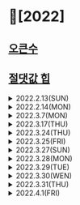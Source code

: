 # 📌[2022]

## [오큰수](https://github.com/skarns23/Nams/blob/master/BaekJoon_IntelliJ/BaekJoon/src/stack/N17298.java)
## [절댓값 힙](https://github.com/skarns23/Nams/blob/master/BaekJoon_IntelliJ/BaekJoon/src/queue/N11286.java)
<details>
<summary> 2022.2.13(SUN)</summary>
<div markdown="1">

## 📝컬렉션 프레임워크


### 컬렉션 프레임워크란?
- 프로그램 구현에 필요한 자료구조를 구현해 놓은 라이브러리
- java.util 패키지에 구현
- 최적화 된 알고리즘을 활용할 수 있어 개발 소요시간을 단축
- 여러 인터페이스와 구현 클래스 사용법을 이해해야 한다.

### Collection
- 하나의 데이터들만 다룬다.
- 하위에 List와 Set 인터페이스가 존재한다.
- List는 선형 자료구조로 ArrayList, LinkedList 등이 존재한다. (순서가 존재, 중복 허용)
- Set은 집합과 닮아 있어서 중복을 허용하지 않는다. 주로 유일한 데이터를 관리할 때 활용하며 순서에 구애받지 않는다.

#### Collection에서 자주 사용하는 메소드
| 메소드 | 설명 |
|:---:|:---:|
| boolean add(E e) | Collection에 객체를 추가|
| void clear() | Collection의 모든 객체를 제거|
| Iterator<E> iterator | Collection을 순환할 반복자를 반환|
| boolean remove(Object o) | Collection에 매개변수에 해당하는 인스턴스가 존재하면 제거|
| int size() | Collection에 있는 요소의 개수를 반환|
	


### Map
- 쌍으로 관리된 객체를 관리하며 Key, Value로 쌍을 만든다.
- Key는 중복될 수 없다.
- HashTable, HashMap, TreeMap, Properties가 존재하며 주로 HashMap을 사용한다. TreeMap의 경우에는 Key에 대해 정렬한다.


</div>
</details>

<details>

<summary> 2022.2.14(MON)</summary>
<div markdown="1">

### 1. 자바 collection 프레임워크 실습 공부  
https://github.com/skarns23/Nams/tree/master/learn_java/Chapter12/src/collection

 
 ### 2. Stack
 - 스택은 상자를 쌓듯이 자료를 관리하는 방법
.- 맨 나중에 들어간 요소가 제일 처음으로 나오는 LIFO (Last In First Out) 형식이다.
 ### 4. LinkedList
 - ArrayList에 비해 중간에 자료를 넣고 제거하는 시간이 적게 걸린다.
 - 크기를 동적으로 증가시킬 수 있다.
</div>
</details>
 
<details>
 <summary> 2022.3.7(MON)</summary>
 <div markdown ="1">
  
  ### [백준 단계별 문제 풀기 (for문 ~ 1차원 배열 2번까지)](https://github.com/skarns23/Nams/tree/master/Baek/BaekJoon/src/baekjoon)
  - 기존에 코드의 구성을 할때는 Scanner를 이용하여 입력을 받았는데 [백준 빠른 A+B](https://www.acmicpc.net/problem/15552) 문제를 통해 BufferedReader 와 BufferedWriter 방식의 입 출력형태를 활용해보고 있다.
 
  ### Scanner와 BufferedReader 비교
  1. Scanner는 BufferedReader보다 활용성이 높다.
  - Scanner의 경우 자료형을 지정하여 읽을 수 있는 반면, BufferedReader의 경우에는 String값으로만 읽을 수 있다.
  2. BufferedReader의 경우에는 파싱 (Parsing), 예외처리 (throws Exception or try catch)가 필요하다.
  - 그러나 효율성 및 속도의 측면에서 Scanner보다 BufferedReader가 빠르기때문에 BufferedReader또한 많이 사용된다.
  - 파싱의 경우에는 StringTokenizer을 활용한다.
	 
  
  </div>
 </details>
 
 <details>
 <summary> 2022.3.17(THU)</summary>
 <div markdown ="1">
  
  ### [백준 단계별 문제 풀기 (매일 5문제가량 진행 중 )](https://github.com/skarns23/Nams/tree/master/Baek/BaekJoon/src/baekjoon)
  - 재귀함수 부분의 [하노이 타워 문제](https://www.acmicpc.net/problem/11729)에 대한 공식을 알게되었다.
  - 브루트 포스 중 [체스판 문제](https://www.acmicpc.net/problem/1018)에서 노가다 형식의 코드로 진행하여 코드가 지저분한데 다른 분들의 코드의 경우에는 함수를 선언하여 깔끔하고 좀 더 좋은 방식을 활용한 분들이 많았다.
 - 정렬 부분에서 카운팅 정렬에대해 알게되었으며, 카운팅 정렬의 경우에는 수의 범위가 작을 경우에 사용하는 것이 좋다.
 - 정렬 중 [통계학](https://www.acmicpc.net/problem/2108) 문제에서 최빈값을 구하는 알고리즘에서 애를 먹어서 참고를 했는데, 최빈 값중 두번째로 작은 값을 출력해야해서 카운팅정렬을 활용하는 것이 인상적이였다.
  

  
  </div>
 </details>

 

 <details>
 <summary> 2022.3.24(THU)</summary>
 <div markdown ="1">	 
  ### reduce() 연산
   - 정의된 연산이 아닌 프로그래머가 직접 구현한 연산을 적용
	 
   ``` JAVA 
   T reduce(T identify, BinaryOperator<T>, accumulator)
   ```  
	 
   - 최종 연산으로 스트림의 요소를 소모하며 연산을 수행
   - 배열의 모든 요소의 합을 구하는 reduce() 연산 구현 예
   ```JAVA     
   Arrays.stream(arr).reduce(0, (a,b)->(a+b)); 
   ```
   - 람다식을 직접 구현하거나 람다식이 긴 경우 BinaryOperator를 구현한 클래스를 사용 함
         
  ## 📝 예외처리
     
  ### 프로그램에서의 오류
  - 컴파일 오류 : 프로그램 코드 작성 중 발생하는 문법적 오류 (최근에는 개발 환경에서 대부분 오류 detection 됨)
  - 실행오류 : 실행 중인 프로그램이 의도 하지 않은 동작을 하거나 프로그램이 중지되는 오류
  
  ### 예외 처리의 중요성
  - 프로그램의 비정상 종료를 피하며 시스템이 원활하게 실행되도록 함
- 실행 오류가 발생한 경우 오류의 과정을 재현하는 것이 현실적으로 어려움
- 오류가 발생한 경우 log를 남겨서 추후 log 분석을 통해 그 원인을 파악하여 bug를 수정하는 것이 중요함
### 오류와 예외 클래스
- 시스템 오류 : 가상 머신에서 발생, 프로그래머가 처리할 수 없는 오류 (스택 메모리 오버플로우등)
- 예외 : 프로그램에서 제어 할 수 있는 오류 (읽을려는 파일이 존재하지 않거나, DB연결 실패등)
- 자바는 안정성이 중요한 언어로 대부분 프로그램에서 발생하는 오류에 대해 문법적으로 예외 처리해야함   
 
 </div>
 </details>

 <details>
 <summary> 2022.3.25(FRI)</summary>
 <div markdown ="1">	 
 
### 예외 처리하기와 미루기

- try 블록에는 예외가 발생할 가능성이 있는 코드를 작성하고 try 블록 안에서 예외가 발생하는 경우 catch 블록이 수행됨

```JAVA
try{
  예외가 발생할 수 있는 코드 부분
} catch (처리할 예외 타입 e){
  try 블록 안에서 예외가 발생했을 때 예외를 처리하는 부분
 }
```

#### try-catch-finally 문
- finally 블럭에서 파일을 닫거나 네트웍을 닫는 등의 리소스 해제 구현을 함
- try{} 블럭이 수행되는 경우, finally{} 블럭은 항상 수행 됨
- 여러 개의 예외 블럭이 있는 경우 각각에서 리소스를 해제하지 않고, finally 블록에서 해제하도록 구현


#### try-with-resources 문
- 리소스를 사용하는 경우 close() 하지 않아도 자동으로 해제 되도록 함
- 리소스를 try{} 내부에서 선언해야만 함
- 해당 리소스 클래스가 AutoCloseable 인터페이스를 구현 애햐 함
 
 </div>
 </details>
	  
<details>
 <summary> 2022.3.27(SUN)</summary>
 <div markdown ="1">	 
 
### 예외 처리 미루기
- 예외 처리는 예외가 발생하는 문장에서 try-catch 블록으로 처리하는 방법과 이를 사용하는 부분에서 처리하는 방법 두 가지가 있음
- throws를 이용하면 예외가 발생할 수 있는 부분을 사용하는 문장에서 예외를 처리할 수 있음

### 사용자 정의 예외 클래스 구현하기
- 자바에서 제공되는 예외 클래스외에 프로그래머가 직접 만들어 처리해야하는 예외가 있을 수 있음
- 기존 예외 클래스 중 가장 유사한 예외 클래스를 상속 받아 사용자 정의 예외 클래스를 만듬
- Exception 클래스를 상속해서 만들 수 있음 


## 📝 오류의 로그를 남기기 Logger 활용

### logging
- 시스템 운영에 대한 기록
- 오류가 발생 했을 때 그 오류에 대한 기록을 남겨 디버깅을 용이하게 함
- 로그 파일에 기록하는 코드를 추가하여 필요한 정보가 로그로 남을 수 있도록 함
- 너무 적은 로그 : 정확한 시스템의 상황을 파악하기 어려움
- 너무 많은 로그 : 빈번한 file I/O의 오버헤드와 로그 파일의 백업 문제 발생

### java.util.logging
- 자바에서 기본적으로 제공되는 log package
- 파일이나 콘솔에 로그 내용을 출력할 수 있음
- jre/lib/logging.properties 파일 편집을 통해 로그의 출력방식, 로그 레벨을 변경 가능
- logging 패키지에서 제공하는 로그 레벨은 severe, warning, info, config, fine, finer, finest 임
- 오픈소르로는 log4j를 많이 사용

## 📝 I/O 스트림

### 바이트 단위 입출력 스트림
- InputStream : 바이트 단위 입력 스트림 최상위 추상 클래스

- 주요 하위 클래스
> - FileInputStream : 파일에서 바이트 단위로 자료를 읽음
> - ByteArrayInputStream : byte 배열 메모리에서 바이트 단위로 자료를 읽음
> - FilterInputStream : 기반 스트림에서 자료를 읽을 때 추가 기능을 제공하는 보조 스트림의 상위 클래스 

- OutputStream : 바이트 단위 출력 스트림 최상위 추상 클래스

- 주요 하위 클래스
> - FileOutputStream : 파일에서 바이트 단위로 자료를 씀
> - ByteArrayOutputStream : byte 배열 메모리에서 바이트 단위로 자료를 씀
> - FilterOutputStream : 기반 스트림에서 자료를 쓸 때 추가 기능을 제공하는 보조 스트림의 상위 클래스
 </div>
 </details>
	 
	 
<details>
 <summary> 2022.3.28(MON)</summary>
 <div markdown ="1">	 
 
## 📝 직렬화

### serialization 이란
- 인스턴스의 상태를 그대로 파일 저장하거나 네트웍으로 전송하고 이를 다시 복원하는 방식
- 자바에서는 보조 스트림을 활용하여 직렬화를 제공
- ObjectInputStream과 ObjectOutputStream

### Serializable 인터페이스
- 직렬화는 인스턴스의 내용이 외부로 유출되는 것이므로 프로그래머가 해당 객체에 대한 직렬화 의도를 표시해야 함
- 구현 코드가 없는 marker interface
- 상속해줌으로써 직렬화가 가능하다는 표시
- transient로 선언을 해주면 직렬화를 하지않는다, 직렬화가 불가능한 (소켓) 객체에 선언

### Externalizable 인터페이스
- writerExternal()과 readExternal()메서드를 구현해야 함
- 프로그래머가 직접 객체를 읽고 쓰는 코드를 구현할 수 있음

## 📝 여러가지 입출력 클래스들

### File 클래스
- 파일 개념을 추상화한 클래스
- 입출력 기능은 없고, 파일의 이름, 경로, 읽기 전용등의 속성을 알수 있음
- 이를 지원하는 여러 메서드들이 제공됨

### RandomAccessFile 클래스
- 이불력 클래스 중 유일하게 파일에 대한 입력과 출력을 동시에 할 수 있는 클래스
- 파일 포인터가 있어서 읽고 쓰는 위치의 이동이 가능함
- 다양한 메서드가 제공됨 
 </div>
 </details>
	  
<details>
 <summary> 2022.3.29(TUE)</summary>
 <div markdown ="1">	 

## 📝 [데코레이터 패턴을 활용한 커피 머신 프로그램](https://github.com/skarns23/Nams/tree/master/learn_java/Chapter14/src/ch16)

### Decorator Pattern
- 객체의 결합을 통해 기능을 동적으로 유연하게 확장 가능
- 자바의 입출력 스트림은 decorator pattern 임
- 여러 decorator들을 활용하여 다양한 기능을 제공
- 상속 보다 유연한 구현 방식
- 데코레이터는 다른 데코레이터 혹은 컴포넌트를 포함해야 함
- 지속적인 기능의 추가와 제거가 용이함
- 데코레이터와 컴포넌트는 동일하지 않음

## 📝 자바에서 Thread 만들기

### Thread란
- 프로세스가 단순히 실행 중인 프로그램이라면 thread는 프로세스내에서 실제로 작업을 수행하는 주체를 의미
- 모든 프로세스에는 한 개 이상의 thread가 존재하여 작업을 수행
- 실제 작업을 수행하는 단위는 thread 임
- 공유 자원에 대해 동기화 기법이 필요함

### multi-threading
- 여러 thread가 동시에 수행되는 프로그래밍. 여러 작업이 동시에 실행
- thread는 각각 자신만의 작업 공간을 가짐 ( context )
- 각 thread 사이에서 공유하는 자원이 있을 수 있음 ( 자바에서는 static interface )
- 자원을 공유하여 여러 thread가 작업을 수행하는 경우 서로 자원을 차지하려는 race condition이 발생할 수 있음
- 해결을 위해 critical section에 대한 동기화를 구현해야 함


### Thread 구현
- Thread 구현은 Thread 클래스를 상속받아서 구현하는 방법
- Runnable 인터페이스를 상속하여 구현하는 방법
- Thread 클래스를 상속하는 경우 기존에 상속받은 클래스가 없는 경우에 구현 가능
- Runnable 인터페이스는 상속받은 클래스가 있더라도 인터페이스이기때문에 구현가능

### Thread Status
- Runnable: 스레드가 시작되면 스레드 풀에 들어감. CPU 배분을 기다리는 상태 
- Run : 스레드가 CPU를 배분받아 실행되는 상태
- Dead : 스레드가 수행되서 종료된 상태
- Not Runnable : CPU를 점유할 수 없는 상태 3가지의 메소드 호출을 통해서 가능
1) sleep() (ms가 들어감) : 잠시 쉬었다가 실행
2) wait() : 자원을 사용할 수 있는 상태까지 대기 notify(), notifyAll()메소드를 통해 자원 사용가능 여부를 회신
3) join() : 다른 스레드의 실행결과를 참조해야하는 경우 join()을 실행한 스레드가 Not Runnable에 빠지고 다른 스레드가 종료되면 다시 실행

### Thread 우선순위
- Thread.MIN_PRIORITY( 1 ) ~ Thread.MAX_PRIORITY( 10 )
- 디폴트 우선 순위 : Thread.NORMAL_PRIORITY ( 5 )
- 우선 순위가 높을 수록 CPU 배분을 받을 확률이 높다
- setPriority(), getPriority() 메소드 제공

### join()
- 동시에 두 개 이상의 Thread가 실행 될 때 다른 Thread의 결과를 참조 하여 실행해야 하는 경우 join()함수를 사용
- join() 함수를 호출한 Thread가 not-runnable 상태로 감
- 다른 Thread의 실행이 끝나면 runnable 상태로 돌아옴

### interrupt()
- 다른 Thread에 예외를 발생시키는 interrupt를 보냄
- Thread가 join(), sleep(), wait() 메서드에의해 not-runnable 상태일 때 interrupt() 메서드를 호출하면 다시 runnable 상태가 될 수 있음 

### Thread 종료
- 무한 반복의 경우 while(flag)의 flag 변수 값을 false로 바뀌어 종료를 시킴
- Thread 종료하기 예제

``` JAVA
package ch18;

import java.io.IOException;

public class TerminateThread extends Thread{
	
	
	private boolean flag = false;
	int i;
	
	public TerminateThread(String nm) {
		super(nm);
	}
	
	public void run() {
		while(!flag) {
			try {
				System.out.print(this.getName()+" ");
				sleep(100);
			}catch (Exception e) {
				
			}
		}
		System.out.println(getName() +" end");
	}
	public void setFlag(boolean flag) {
		this.flag = flag;
	}
	public static void main(String[] args) throws IOException {
		// TODO Auto-generated method stub
		TerminateThread A = new TerminateThread("A");
		TerminateThread B = new TerminateThread("B");
		TerminateThread C = new TerminateThread("C");
		
		A.start();
		B.start();
		C.start();
		int in;
		while(true) {
			in = System.in.read();
			switch (in) {
			case 'A':
				A.setFlag(true);
				break;
			case 'B':
				B.setFlag(true);
				break;
			case 'C':
				C.setFlag(true);
				break;
			case 'M':
				A.setFlag(true);
				B.setFlag(true);
				C.setFlag(true);
				break;
			}
		}
	}

}
```

 </div>
 </details>

<details>
 <summary> 2022.3.30(WEN)</summary>
 <div markdown ="1">

## 📝 multi-thread 프로그래밍 동기화

### critical section 과 semaphore
- critical section은 두 개 이상의 thread가 동시에 접근 하는 경우 문제가 생길 수 있기 때문에 동시에 접근할 수 없는 임계 영역
- semaphore는 특별한 형태의 시스템 객체이며 get/release 두 개의 기능이 존재
- 한 순간 오직 하나의 thread만이 semaphore를 얻을 수 있으며, 나머지 thread는 대기 상태
- semaphore를 얻은 thread 만이 critical setion에 들어갈 수 있음

### 은행 예제
- 공유 자원에 대해서 접근 권한을 제한하기 위해 synchronized 방식이 제공
- 블록형식으로도 사용 가능
- 동기화 (synchronized)는 임계영역에 접근한 경우 공유 자원을 lock하여 다른 thread의 접근을 제어
- 동기화를 잘못 구현하면 deadlock에 빠질 수 있음

```JAVA
package ch19;


class Bank{
	
	private int money = 10000;
	
	public synchronized void saveMoney(int save) {
		int m = getMoney();
		
		try {
			Thread.sleep(3000);
		} catch (InterruptedException e) {
			// TODO Auto-generated catch block
			e.printStackTrace();
		}
		setMoney(save+m);
	}
	public synchronized void minusMoney(int minus) {
		int m = getMoney();
		try {
			Thread.sleep(200);
		} catch (InterruptedException e) {
			// TODO Auto-generated catch block
			e.printStackTrace();
		}
		setMoney(m-minus);
	}
	public int getMoney() {
		return money;
	}

	public void setMoney(int money) {
		this.money = money;
	}
}

class Park extends Thread{
	public void run() {
		System.out.println("start save");
		SyncMain.bk.saveMoney(3000);
		System.out.println("saveMoney(3000) : "+SyncMain.bk.getMoney());
	}
}
class ParkWife extends Thread{
	public void run() {
		System.out.println("start minus");
		SyncMain.bk.minusMoney(2000);
		System.out.println("minusMoney(2000) : "+SyncMain.bk.getMoney());
	}
}
public class SyncMain {
	public static Bank bk = new Bank();
	public static void main(String[] args) throws InterruptedException {
		// TODO Auto-generated method stub
		Park p = new Park();
		p.start();
		
		Thread.sleep(200);
		ParkWife pwife = new ParkWife();
		pwife.start();
	}

}
```

### synchronized 블럭
- 현재 객체 또는 다른 객체를 lock으로 만듬
```JAVA
synchronized (참조형 수식){
	수행문 ;
}
```

### wait() / notify() 메서드를 활용한 동기화 프로그래밍
- 자원이 어떤 조건에서 더 이상 유효하지 않은 경우 자원을 기다리기 위해 Thread가 wait() 상태가 됨
- wait() 상태가 된 Thread는 notify()가 호출 될 때까지 기다림
- 유효한 자원이 생기면 notify()가 호출되고, wait() 상태인 Thread 중 무작위로 하나의 Thread를 재시작
- notifyAll()이 호출되는 경우 wait()하고 있는 모든 Thread가 재시작
- 이 경우 유효한 자원만큼의 Thread만이 수행될 수 있고, 자원을 갖지 못한 Thread의 경우는 다시 wait()
- 자바에서는 notifyAll() 메서드의 사용을 권장

 </div>
 </details>
<details>
<summary> 2022.3.31(THU) </summary>
<div markdown = "1">

## [학생 성적 산출 프로젝트 만들기](https://github.com/skarns23/Nams/tree/master/learn_java/Chapter15/src)

</div>
</details>


<details>
<summary> 2022.4.1(FRI) </summary>
<div markdown = "1">

## [백준 백트래킹 문제 해결](https://www.acmicpc.net/step/34)

### [[백준/자바JAVA]9663번 N-Queen](https://www.acmicpc.net/problem/9663)
 - [CODE](https://github.com/skarns23/Nams/blob/master/Baek/BaekJoon/src/baekjoon/step13/Baekjoon9663.java)
- 백트래킹의 대표적인 문제
- N*N 크기의 체스판에 N개의 퀸이 서로 공격하지 못하게 놓는 경우의 수를 구하는 문제
- 풀이 방법을 안다면 생각보다 쉬운 문제 해결 힌트로는
- 1개의 배열을 사용 index는 열로, 안에 값은 행으로 활용
- 대각선을 피해 놓는 방법은 좌표 값 연산으로 해결가능
- 같은 행에 대한 존재 확인

### [[백준/자바JAVA]14888번 연산자 끼워넣기](https://www.acmicpc.net/problem/14888) / [CODE](https://github.com/skarns23/Nams/blob/master/Baek/BaekJoon/src/baekjoon/step13/Baekjoon14888.java)
- 주어지는 수열과 연산자의 갯수를 통해 수식을 만들고 최솟값, 최대값을 구하는 문제
- 연산자에 대해 dfs를 진행하는 방식의 풀이법
- depth의 경우 숫자의 갯수와 같아지면 최솟값과 최대값에 연산 실행
- 주어진 수열의 값과 연산을 통해 매개변수로 넘기는 형식

### [[백준/자바JAVA]14889번 스타트와 링크] (https://www.acmicpc.net/problem/14889) / [CODE](https://github.com/skarns23/Nams/blob/master/Baek/BaekJoon/src/baekjoon/step13/Baekjoon14889.java)
- N명의 사람이 주어지면 각 팀을 N/2로 나누고, 각 팀의 화합 능력치 차이가 최소가 되는 경우의 값을 구하는 문제
- 기존의 dfs 형식과 비슷하게 구성함
- A팀에서 N/2명의 사람을 다 뽑은 경우, 남은 인원들을 B팀에 배정
- 그 후 A, B팀에 대한 능력치 계산후 최솟값을 비교 및 갱신하는 형태로 구성 


</div>
</details>
